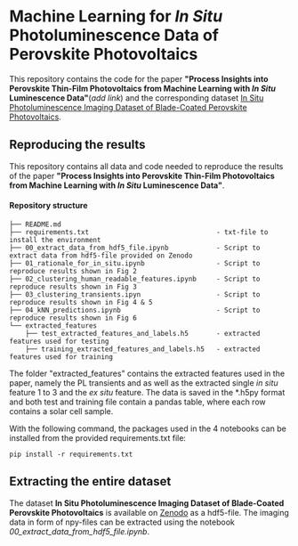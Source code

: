 # Machine Learning for *In Situ* Photoluminescence Data of Perovskite Photovoltaics


This repository contains the code for the paper **"Process Insights into Perovskite Thin-Film Photovoltaics from Machine Learning with *In Situ* Luminescence Data"**(*add link*) and the corresponding dataset [In Situ Photoluminescence Imaging Dataset of Blade-Coated Perovskite Photovoltaics](https://doi.org/10.5281/zenodo.7503391).

## Reproducing the results

This repository contains all data and code needed to reproduce the results of the paper **"Process Insights into Perovskite Thin-Film Photovoltaics from Machine Learning with *In Situ* Luminescence Data"**.   

#### Repository structure
```
├── README.md                                                           
├── requirements.txt                                - txt-file to install the environment
├── 00_extract_data_from_hdf5_file.ipynb            - Script to extract data from hdf5-file provided on Zenodo
├── 01_rationale_for_in_situ.ipynb                  - Script to reproduce results shown in Fig 2
├── 02_clustering_human_readable_features.ipynb     - Script to reproduce results shown in Fig 3
├── 03_clustering_transients.ipyn                   - Script to reproduce results shown in Fig 4 & 5
├── 04_kNN_predictions.ipynb                        - Script to reproduce results shown in Fig 6
└── extracted_features
    ├── test_extracted_features_and_labels.h5	    - extracted features used for testing
    ├── training_extracted_features_and_labels.h5   - extracted features used for training                    

```
The folder "extracted_features" contains the extracted features used in the paper, namely the PL transients and as well as the extracted single *in situ* feature 1 to 3 and the *ex situ* feature. The data is saved in the *.h5py format and both test and training file contain a pandas table, where each row contains a solar cell sample. 


With the following command, the packages used in the 4 notebooks can be installed from the provided requirements.txt file:

`
pip install -r requirements.txt
`

## Extracting the entire dataset 

The dataset **In Situ Photoluminescence Imaging Dataset of Blade-Coated Perovskite Photovoltaics** is available on [Zenodo](https://doi.org/10.5281/zenodo.7503391) as a hdf5-file. The imaging data in form of npy-files can be extracted using the notebook *00_extract_data_from_hdf5_file.ipynb*.





